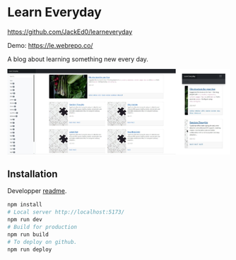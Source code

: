 # Learn Everyday

<https://github.com/JackEd0/learneveryday>

Demo: <https://le.webrepo.co/>

A blog about learning something new every day.

![Website picture](/doc/cover.jpeg "Website picture")

## Installation

Developper [readme](/doc/README.md).

```sh
npm install
# Local server http://localhost:5173/
npm run dev
# Build for production
npm run build
# To deploy on github.
npm run deploy
```
